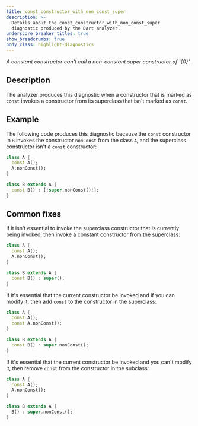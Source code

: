 ```yaml
---
title: const_constructor_with_non_const_super
description: >-
  Details about the const_constructor_with_non_const_super
  diagnostic produced by the Dart analyzer.
underscore_breaker_titles: true
show_breadcrumbs: true
body_class: highlight-diagnostics
---
```


_A constant constructor can't call a non-constant super constructor of '{0}'._

## Description

The analyzer produces this diagnostic when a constructor that is marked as
`const` invokes a constructor from its superclass that isn't marked as
`const`.

## Example

The following code produces this diagnostic because the `const` constructor
in `B` invokes the constructor `nonConst` from the class `A`, and the
superclass constructor isn't a `const` constructor:

```dart
class A {
  const A();
  A.nonConst();
}

class B extends A {
  const B() : [!super.nonConst()!];
}
```

## Common fixes

If it isn't essential to invoke the superclass constructor that is
currently being invoked, then invoke a constant constructor from the
superclass:

```dart
class A {
  const A();
  A.nonConst();
}

class B extends A {
  const B() : super();
}
```

If it's essential that the current constructor be invoked and if you can
modify it, then add `const` to the constructor in the superclass:

```dart
class A {
  const A();
  const A.nonConst();
}

class B extends A {
  const B() : super.nonConst();
}
```

If it's essential that the current constructor be invoked and you can't
modify it, then remove `const` from the constructor in the subclass:

```dart
class A {
  const A();
  A.nonConst();
}

class B extends A {
  B() : super.nonConst();
}
```
